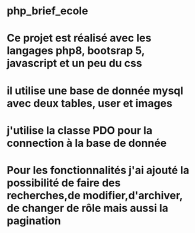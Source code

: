# php_brief_ecole

# Ce projet est réalisé avec les langages php8, bootsrap 5, javascript et un peu du css
# il utilise une base de donnée mysql avec deux tables, user et images
# j'utilise la classe PDO pour la connection à la base de donnée
# Pour les fonctionnalités j'ai ajouté la possibilité de faire des recherches,de modifier,d'archiver, de changer de rôle mais aussi la pagination
